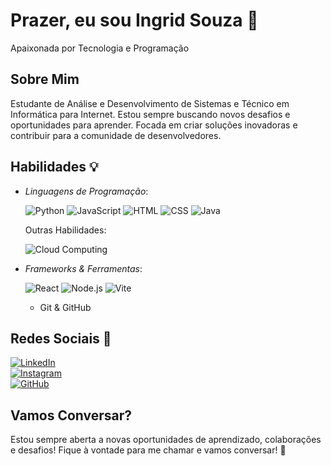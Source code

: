 # Prazer, eu sou Ingrid Souza 👋  
Apaixonada por Tecnologia e Programação

## Sobre Mim

Estudante de Análise e Desenvolvimento de Sistemas e Técnico em Informática para Internet. Estou sempre buscando novos desafios e oportunidades para aprender. Focada em criar soluções inovadoras e contribuir para a comunidade de desenvolvedores.

## Habilidades 💡

- *Linguagens de Programação*:
  
  ![Python](https://img.shields.io/badge/Python-3776AB?style=for-the-badge&logo=python&logoColor=white)
  ![JavaScript](https://img.shields.io/badge/JavaScript-F7DF1E?style=for-the-badge&logo=javascript&logoColor=black)
  ![HTML](https://img.shields.io/badge/HTML-E34F26?style=for-the-badge&logo=html5&logoColor=white)
  ![CSS](https://img.shields.io/badge/CSS-1572B6?style=for-the-badge&logo=css3&logoColor=white)
  ![Java](https://img.shields.io/badge/Java-007396?style=for-the-badge&logo=java&logoColor=white)

  Outras Habilidades:
  
  ![Cloud Computing](https://img.shields.io/badge/Cloud_Computing-007ACC?style=for-the-badge&logo=microsoftazure&logoColor=white)

- *Frameworks & Ferramentas*:
  
  ![React](https://img.shields.io/badge/React-61DAFB?style=for-the-badge&logo=react&logoColor=black)
  ![Node.js](https://img.shields.io/badge/Node.js-339933?style=for-the-badge&logo=node.js&logoColor=white)
  ![Vite](https://img.shields.io/badge/Vite-646CFF?style=for-the-badge&logo=vite&logoColor=white)
  - Git & GitHub

## Redes Sociais 📱

[![LinkedIn](https://img.shields.io/badge/LinkedIn-0A66C2?style=for-the-badge&logo=linkedin&logoColor=white)](https://www.linkedin.com/in/ingrid-souza-8b3568212/)  
[![Instagram](https://img.shields.io/badge/Instagram-E4405F?style=for-the-badge&logo=instagram&logoColor=white)](https://www.instagram.com/souz4_ingrid/)  
[![GitHub](https://img.shields.io/badge/GitHub-181717?style=for-the-badge&logo=github&logoColor=white)](https://github.com/Souz4Ingrid)

## Vamos Conversar?

Estou sempre aberta a novas oportunidades de aprendizado, colaborações e desafios! Fique à vontade para me chamar e vamos conversar! 🚀
